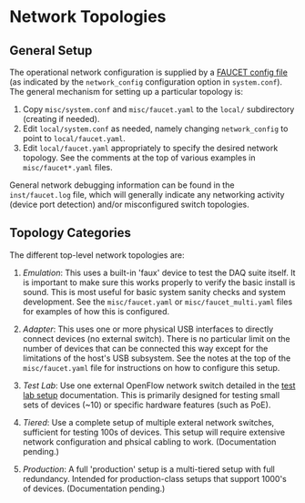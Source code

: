 # Network Topologies

## General Setup

The operational network configuration is supplied by a [FAUCET config file](faucet.md)
(as indicated by the `network_config` configuration option in `system.conf`).
The general mechanism for setting up a particular topology is:
1. Copy `misc/system.conf` and `misc/faucet.yaml` to the `local/` subdirectory (creating if needed).
2. Edit `local/system.conf` as needed, namely changing `network_config` to point to `local/faucet.yaml`.
3. Edit `local/faucet.yaml` appropriately to specify the desired network topology. See the comments
at the top of various examples in `misc/faucet*.yaml` files.

General network debugging information can be found in the `inst/faucet.log` file, which will generally
indicate any networking activity (device port detection) and/or misconfigured switch topologies.

## Topology Categories

The different top-level network topologies are:
1. _Emulation_: This uses a built-in 'faux' device to test the DAQ suite itself. It is
important to make sure this works properly to verify the basic install is sound. This
is most useful for basic system sanity checks and system development. See the `misc/faucet.yaml`
or `misc/faucet_multi.yaml` files for examples of how this is configured.

2. _Adapter_: This uses one or more physical USB interfaces to directly connect
devices (no external switch). There is no particular limit on the number of devices that can be
connected this way except for the limitations of the host's USB subsystem. See the notes at the
top of the `misc/faucet.yaml` file for instructions on how to configure this setup.

3. _Test Lab_: Use one external OpenFlow network switch detailed in the
[test lab setup](test_lab.md) documentation. This is primarily designed for testing small
sets of devices (~10) or specific hardware features (such as PoE).

4. _Tiered_: Use a complete setup of multiple exteral network switches, sufficient for testing 100s
of devices. This setup will require extensive network configuration and phsical cabling to work.
(Documentation pending.)

5. _Production_: A full 'production' setup is a multi-tiered setup with full redundancy. Intended for
production-class setups that support 1000's of devices.
(Documentation pending.)
